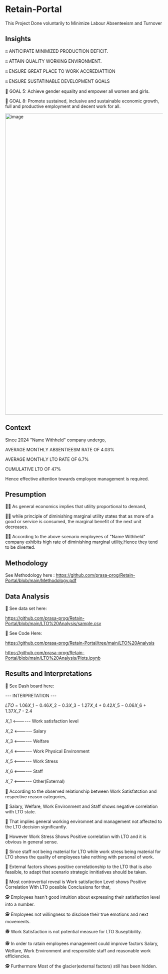 # Retain-Portal
This Project Done voluntarily to Minimize Labour Absenteeism and Turnover

## Insights
🔛 ANTICIPATE MINIMIZED PRODUCTION DEFICIT.

🔛 ATTAIN QUALITY WORKING ENVIRONMENT.

🔛 ENSURE GREAT PLACE TO WORK ACCREDIATTION

🔛 ENSURE SUSTATINABLE DEVELOPMENT GOALS

🔶 GOAL 5: Achieve gender equality and empower all women and girls.

🔷 GOAL 8: Promote sustained, inclusive and sustainable economic growth, full and productive employment and decent work for all.

<img width="1290" height="960" alt="image" src="https://github.com/user-attachments/assets/61a22036-a4af-4e3f-ba01-84e83bc52c64" />

## Context
Since 2024 "Name Withheld" company undergo,

 AVERAGE MONTHLY ABSENTIEESM RATE OF 4.03%
 
 AVERAGE MONTHLY LTO RATE OF 6.7%
 
 CUMULATIVE LTO OF 47%
 
Hence effective attention towards employee management is required.
## Presumption

👨‍🏫 As general economics implies that utility proportional to demand,

👨‍🏫 while principle of diminishing marginal utility states that as more of a good or service is consumed, the marginal benefit of the next unit decreases.

👨‍🏫 According to the above scenario employees of "Name Withheld" company exhibits high rate of diminishing marginal utility,Hence they tend to be diverted.

## Methodology

See Methodology here : https://github.com/prasa-prog/Retain-Portal/blob/main/Methodology.pdf

## Data Analysis

🔷 See data set here:

https://github.com/prasa-prog/Retain-Portal/blob/main/LTO%20Analysis/sample.csv

🔷 See Code Here: 

https://github.com/prasa-prog/Retain-Portal/tree/main/LTO%20Analysis

https://github.com/prasa-prog/Retain-Portal/blob/main/LTO%20Analysis/Plots.ipynb

## Results and Interpretations

🔷 See Dash board here:

--- INTERPRETATION ---

𝐿𝑇𝑂 = 1.06𝑋_1 − 0.46𝑋_2 − 0.3𝑋_3 − 1.27𝑋_4 + 0.42𝑋_5 − 0.06𝑋_6 + 1.37𝑋_7 - 2.4

𝑋_1 <------ Work satisfaction level

𝑋_2 <------ Salary

𝑋_3 <------ Welfare

𝑋_4 <------  Work Physical Environment

𝑋_5 <------ Work Stress

𝑋_6 <------  Staff

𝑋_7 <------ Other(External)

🧭 According to the observed relationship between Work Satisfatction and respective reason categories,

🧭 Salary, Welfare, Work Environment and Staff shows negative correlation with LTO state. 

🧭 That implies general working enviromnet and management not affected to the LTO decision significantly.

🧭 However Work Stress Shows Positive correlation with LTO and it is obvious in general sense.

🧭 Since staff not being material for LTO while work stress being material for LTO shows the quality of employees take nothing with personal of work.

🧭 External factors shows positive correlationship to the LTO that is also feasible, to adapt that scenario strategic innitiatives should be taken.

🚩 Most controvertial reveal is Work satisfaction Level shows Positive Correlation With LTO possible Conclusions for that,

🕵️ Employees hasn't good intuition about expressing their satisfaction level into a number.

🕵️ Employees not willingness to disclose their true emotions and next movements.

🕵️ Work Satisfaction is not potential measure for LTO Suseptibility.

🕵️ In order to ratain employees management could improve factors Salary, Welfare, Work Environment and responsible staff and reasonable work efficiencies.

🕵️ Furthermore Most of the glacier(external factors) still has been hidden.























